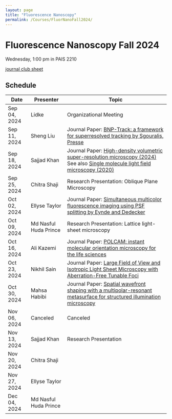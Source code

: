 ```yaml
---
layout: page
title: "Fluorescence Nanoscopy"
permalink: /Courses/FluorNanoFall2024/
---
```


# Fluorescence Nanoscopy Fall 2024

Wednesday, 1:00 pm in PAIS 2210

[journal club sheet](https://unmm-my.sharepoint.com/:x:/r/personal/ellyset_unm_edu/_layouts/15/Doc.aspx?sourcedoc=%7BB971F8B8-5AAA-4DC8-BA60-AD7624F6E919%7D&file=Fluor%20Nano%20Seminar%20Fall%202024.xlsx&fromShare=true&action=default&mobileredirect=true)

## Schedule

| Date          | Presenter | Topic |
|---------------|-----------|-------|
| Sep 04, 2024  | Lidke        | Organizational Meeting |
| Sep 11, 2024  | Sheng Liu | Journal Paper: [BNP-Track: a framework for superresolved tracking by Sgouralis, Presse](https://www.nature.com/articles/s41592-024-02349-9)       |
| Sep 18, 2024  | Sajjad Khan | Journal Paper: [High-density volumetric super-resolution microscopy (2024)](https://www.nature.com/articles/s41467-024-45828-5) See also [Single molecule light field microscopy (2020)](https://opg.optica.org/optica/fulltext.cfm?uri=optica-7-9-1065&id=437460)      | 
| Sep 25, 2024  | Chitra Shaji | Research Presentation: Oblique Plane Microscopy      |  
| Oct 02, 2024  | Ellyse Taylor          | Journal Paper: [Simultaneous multicolor fluorescence imaging using PSF splitting by Eynde and Dedecker](https://www.nature.com/articles/s41592-024-02383-7)     |  
| Oct 09, 2024  | Md Nasful Huda Prince          | Research Presentation: Lattice light-sheet microscopy      |  
| Oct 16, 2024  | Ali Kazemi          |  Journal Paper: [POLCAM: instant molecular orientation microscopy for the life sciences](https://www.nature.com/articles/s41592-024-02382-8)     |  
| Oct 23, 2024  | Nikhil Sain          | Journal Paper: [Large Field of View and Isotropic Light Sheet Microscopy with Aberration-Free Tunable Foci](https://onlinelibrary.wiley.com/doi/abs/10.1002/lpor.202400214)      |  
| Oct 30, 2024  | Mahsa Habibi          | Journal Paper: [Spatial wavefront shaping with a multipolar-resonant metasurface for structured illumination microscopy](https://opg.optica.org/ome/fulltext.cfm?uri=ome-14-5-1239&id=548891)      |  
| Nov 06, 2024  | Canceled          | Canceled      |
| Nov 13, 2024  | Sajjad Khan          | Research Presentation      |  
| Nov 20, 2024  | Chitra Shaji          |       |  
| Nov 27, 2024  | Ellyse Taylor          |       |  
| Dec 04, 2024  | Md Nasful Huda Prince          |       |  





